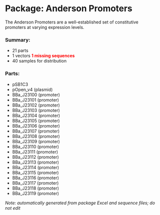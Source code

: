 # Package: Anderson Promoters

The Anderson Promoters are a well-established set of constitutive promoters at varying expression levels.

### Summary:

- 21 parts
- 1 vectors **<span style="color:red">1 missing sequences</span>**
- 40 samples for distribution

### Parts:

- pSB1C3
- pOpen_v4 (plasmid)
- BBa_J23100 (promoter)
- BBa_J23101 (promoter)
- BBa_J23102 (promoter)
- BBa_J23103 (promoter)
- BBa_J23104 (promoter)
- BBa_J23105 (promoter)
- BBa_J23106 (promoter)
- BBa_J23107 (promoter)
- BBa_J23108 (promoter)
- BBa_J23109 (promoter)
- BBa_J23110 (promoter)
- BBa_J23111 (promoter)
- BBa_J23112 (promoter)
- BBa_J23113 (promoter)
- BBa_J23114 (promoter)
- BBa_J23115 (promoter)
- BBa_J23116 (promoter)
- BBa_J23117 (promoter)
- BBa_J23118 (promoter)
- BBa_J23119 (promoter)

_Note: automatically generated from package Excel and sequence files; do not edit_
